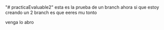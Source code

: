 "# practicaEvaluable2" esta es la prueba de un branch
ahora si que estoy creando un 2 branch
es que eeres mu tonto

venga lo abro  
